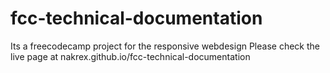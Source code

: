 # fcc-technical-documentation
Its a freecodecamp project for the responsive webdesign
Please check the live page at nakrex.github.io/fcc-technical-documentation
